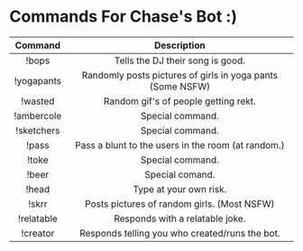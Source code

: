 Commands For Chase's Bot :)
=========

|Command | Description |
|:------:|:--------------------------------------:|
|!bops | Tells the DJ their song is good. |
|!yogapants | Randomly posts pictures of girls in yoga pants (Some NSFW) |
|!wasted | Random gif's of people getting rekt. |
|!ambercole | Special command. |
|!sketchers | Special command. |
|!pass |  Pass a blunt to the users in the room (at random.) |
|!toke | Special command. |
|!beer | Special comand. |
|!head | Type at your own risk. |
|!skrr | Posts pictures of random girls. (Most NSFW) |
|!relatable | Responds with a relatable joke. |
|!creator | Responds telling you who created/runs the bot. |

